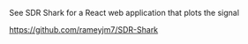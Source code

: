 See SDR Shark for a React web application that plots the signal

https://github.com/rameyjm7/SDR-Shark
